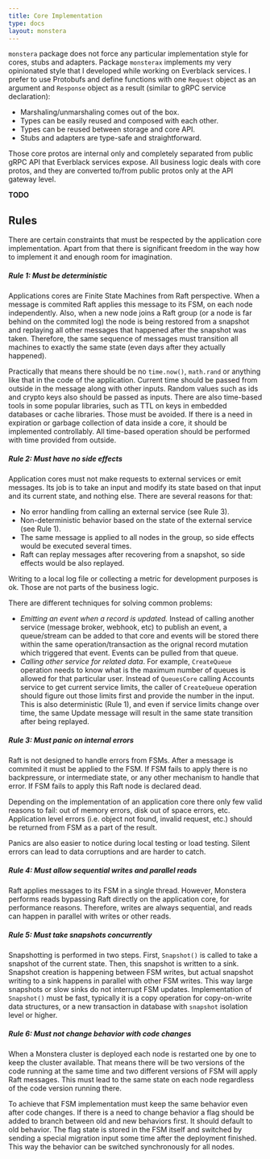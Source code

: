 ```yaml
---
title: Core Implementation
type: docs
layout: monstera
---
```


`monstera` package does not force any particular implementation style for cores, stubs and adapters. Package `monsterax`
implements my very opinionated style that I developed while working on Everblack services. I prefer to use Protobufs and
define functions with one `Request` object as an argument and `Response` object as a result (similar to gRPC service
declaration):

* Marshaling/unmarshaling comes out of the box.
* Types can be easily reused and composed with each other.
* Types can be reused between storage and core API.
* Stubs and adapters are type-safe and straightforward.

Those core protos are internal only and completely separated from public gRPC API that Everblack services expose. All
business logic deals with core protos, and they are converted to/from public protos only at the API gateway level.

__TODO__

## Rules

There are certain constraints that must be respected by the application core implementation. Apart from that there is
significant freedom in the way how to implement it and enough room for imagination.

##### Rule 1: Must be deterministic

Applications cores are Finite State Machines from Raft perspective. When a message is commited Raft applies this 
message to its FSM, on each node independently. Also, when a new node joins a Raft group (or a node is far behind on the 
commited log) the node is being restored from a snapshot and replaying all other messages that happened after the 
snapshot was taken. Therefore, the same sequence of messages must transition all machines to exactly the same state 
(even days after they actually happened). 

Practically that means there should be no `time.now()`, `math.rand` or anything like that in the code of the 
application. Current time should be passed from outside in the message along with other inputs. Random values such as 
ids and crypto keys also should be passed as inputs. There are also time-based tools in some popular libraries, such as
TTL on keys in embedded databases or cache libraries. Those must be avoided. If there is a need in expiration or garbage
collection of data inside a core, it should be implemented controllably. All time-based operation should be performed
with time provided from outside.

##### Rule 2: Must have no side effects

Application cores must not make requests to external services or emit messages. Its job is to take an input and modify
its state based on that input and its current state, and nothing else. There are several reasons for that:

* No error handling from calling an external service (see Rule 3).
* Non-deterministic behavior based on the state of the external service (see Rule 1).
* The same message is applied to all nodes in the group, so side effects would be executed several times.
* Raft can replay messages after recovering from a snapshot, so side effects would be also replayed.

Writing to a local log file or collecting a metric for development purposes is ok. Those are not parts of the business 
logic.

There are different techniques for solving common problems:

* _Emitting an event when a record is updated._ Instead of calling another service (message broker, webhook, etc) to 
  publish an event, a queue/stream can be added to that core and events will be stored there within the same 
  operation/transaction as the orignal record mutation which triggered that event. Events can be pulled from that queue.
* _Calling other service for related data_. For example, `CreateQueue` operation needs to know what is the maximum 
  number of queues is allowed for that particular user. Instead of `QueuesCore` calling Accounts service to get current
  service limits, the caller of `CreateQueue` operation should figure out those limits first and provide the number in
  the input. This is also deterministic (Rule 1), and even if service limits change over time, the same Update message 
  will result in the same state transition after being replayed.

##### Rule 3: Must panic on internal errors

Raft is not designed to handle errors from FSMs. After a message is commited it must be applied to the FSM. If FSM fails
to apply there is no backpressure, or intermediate state, or any other mechanism to handle that error. If FSM fails to 
apply this Raft node is declared dead.

Depending on the implementation of an application core there only few valid reasons to fail: out of memory errors,
disk out of space errors, etc. Application level errors (i.e. object not found, invalid request, etc.) should be 
returned from FSM as a part of the result.

Panics are also easier to notice during local testing or load testing. Silent errors can lead to data corruptions and
are harder to catch.

##### Rule 4: Must allow sequential writes and parallel reads

Raft applies messages to its FSM in a single thread. However, Monstera performs reads bypassing Raft directly on the 
application core, for performance reasons. Therefore, writes are always sequential, and reads can happen in parallel
with writes or other reads.

##### Rule 5: Must take snapshots concurrently

Snapshotting is performed in two steps. First, `Snapshot()` is called to take a snapshot of the current state. Then, 
this snapshot is written to a sink. Snapshot creation is happening between FSM writes, but actual snapshot writing 
to a sink happens in parallel with other FSM writes. This way large snapshots or slow sinks do not interrupt FSM updates. 
Implementation of `Snapshot()` must be fast, typically it is a copy operation for copy-on-write data structures, or a 
new transaction in database with `snapshot` isolation level or higher. 

##### Rule 6: Must not change behavior with code changes

When a Monstera cluster is deployed each node is restarted one by one to keep the cluster available. That means there will 
be two versions of the code running at the same time and two different versions of FSM will apply Raft messages. This 
must lead to the same state on each node regardless of the code version running there.

To achieve that FSM implementation must keep the same behavior even after code changes. If there is a need to change 
behavior a flag should be added to branch between old and new behaviors first. It should default to old behavior. The 
flag state is stored in the FSM itself and switched by sending a special migration input some time after the deployment
finished. This way the behavior can be switched synchronously for all nodes.
